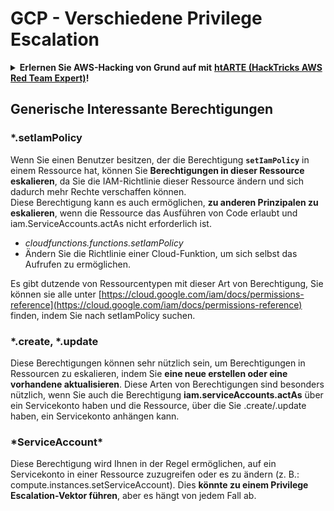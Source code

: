 # GCP - Verschiedene Privilege Escalation

<details>

<summary><strong>Erlernen Sie AWS-Hacking von Grund auf mit</strong> <a href="https://training.hacktricks.xyz/courses/arte"><strong>htARTE (HackTricks AWS Red Team Expert)</strong></a><strong>!</strong></summary>

Andere Möglichkeiten, HackTricks zu unterstützen:

* Wenn Sie Ihr **Unternehmen in HackTricks beworben sehen möchten** oder **HackTricks im PDF-Format herunterladen möchten**, überprüfen Sie die [**ABONNEMENTPLÄNE**](https://github.com/sponsors/carlospolop)!
* Holen Sie sich das [**offizielle PEASS & HackTricks-Merchandise**](https://peass.creator-spring.com)
* Entdecken Sie [**The PEASS Family**](https://opensea.io/collection/the-peass-family), unsere Sammlung exklusiver [**NFTs**](https://opensea.io/collection/the-peass-family)
* **Treten Sie der** 💬 [**Discord-Gruppe**](https://discord.gg/hRep4RUj7f) oder der [**Telegram-Gruppe**](https://t.me/peass) bei oder **folgen** Sie mir auf **Twitter** 🐦 [**@carlospolopm**](https://twitter.com/carlospolopm)**.**
* **Teilen Sie Ihre Hacking-Tricks, indem Sie PRs an die** [**HackTricks**](https://github.com/carlospolop/hacktricks) und [**HackTricks Cloud**](https://github.com/carlospolop/hacktricks-cloud) GitHub-Repositories einreichen.

</details>

## Generische Interessante Berechtigungen

### \*.setIamPolicy

Wenn Sie einen Benutzer besitzen, der die Berechtigung **`setIamPolicy`** in einem Ressource hat, können Sie **Berechtigungen in dieser Ressource eskalieren**, da Sie die IAM-Richtlinie dieser Ressource ändern und sich dadurch mehr Rechte verschaffen können.\
Diese Berechtigung kann es auch ermöglichen, **zu anderen Prinzipalen zu eskalieren**, wenn die Ressource das Ausführen von Code erlaubt und iam.ServiceAccounts.actAs nicht erforderlich ist.

* _cloudfunctions.functions.setIamPolicy_
* Ändern Sie die Richtlinie einer Cloud-Funktion, um sich selbst das Aufrufen zu ermöglichen.

Es gibt dutzende von Ressourcentypen mit dieser Art von Berechtigung, Sie können sie alle unter [https://cloud.google.com/iam/docs/permissions-reference](https://cloud.google.com/iam/docs/permissions-reference) finden, indem Sie nach setIamPolicy suchen.

### \*.create, \*.update

Diese Berechtigungen können sehr nützlich sein, um Berechtigungen in Ressourcen zu eskalieren, indem Sie **eine neue erstellen oder eine vorhandene aktualisieren**. Diese Arten von Berechtigungen sind besonders nützlich, wenn Sie auch die Berechtigung **iam.serviceAccounts.actAs** über ein Servicekonto haben und die Ressource, über die Sie .create/.update haben, ein Servicekonto anhängen kann.

### \*ServiceAccount\*

Diese Berechtigung wird Ihnen in der Regel ermöglichen, auf ein Servicekonto in einer Ressource zuzugreifen oder es zu ändern (z. B.: compute.instances.setServiceAccount). Dies **könnte zu einem Privilege Escalation-Vektor führen**, aber es hängt von jedem Fall ab.
